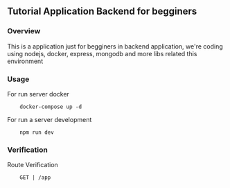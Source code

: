## Tutorial Application Backend for begginers

### Overview

This is a application just for begginers in backend application, we're coding using nodejs, docker, express, mongodb and more libs related this environment


### Usage

For run server docker

        docker-compose up -d

For run a server development

        npm run dev

### Verification

Route Verification

        GET | /app
